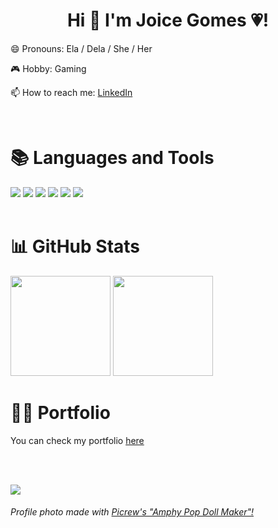 <h1 align="center"> Hi 👋 I'm Joice Gomes 💗! </h1>

<p>😄 Pronouns: Ela / Dela / She / Her</p>
<p>🎮 Hobby: Gaming</p>
<p>📫 How to reach me: <a href="https://www.linkedin.com/in/joice-gomes-dn/" target="_blank">LinkedIn</a></p>
<br>

<h1>📚 Languages and Tools</h1>
<img src="https://img.shields.io/badge/HTML5-E34F26?style=for-the-badge&logo=html5&logoColor=white">
<img src="https://img.shields.io/badge/CSS3-1572B6?style=for-the-badge&logo=css3&logoColor=white">
<img src="https://img.shields.io/badge/JavaScript-323330?style=for-the-badge&logo=javascript&logoColor=F7DF1E">
<img src="https://img.shields.io/badge/Java-ED8B00?style=for-the-badge&logo=java&logoColor=white">
<img src="https://img.shields.io/badge/MySQL-00000F?style=for-the-badge&logo=mysql&logoColor=white">
<img src="https://img.shields.io/badge/Python-14354C?style=for-the-badge&logo=python&logoColor=white">
<br><br>

<h1>📊 GitHub Stats</h1>
<a href="https://www.linkedin.com/in/joice-gomes-dn/" target="_blank"></a>
<img height="160em" src="https://github-readme-stats.vercel.app/api?username=joi-gn&show_icons=true&count_private=true&theme=jolly">
<img height="160em" src="https://github-readme-stats.vercel.app/api/top-langs/?username=joi-gn&layout=compact&theme=jolly">
<br>

<h1>👩‍💻 Portfolio</h1>
You can check my portfolio <a href="https://joi-gn.github.io/my-portfolio/">here</a>

<br><br>

![](https://komarev.com/ghpvc/?username=joi-gn&color=ff69b4)

###### Profile photo made with [Picrew's "Amphy Pop Doll Maker"!](https://picrew.me/share?cd=dnZfrnYU9q)

</div>
